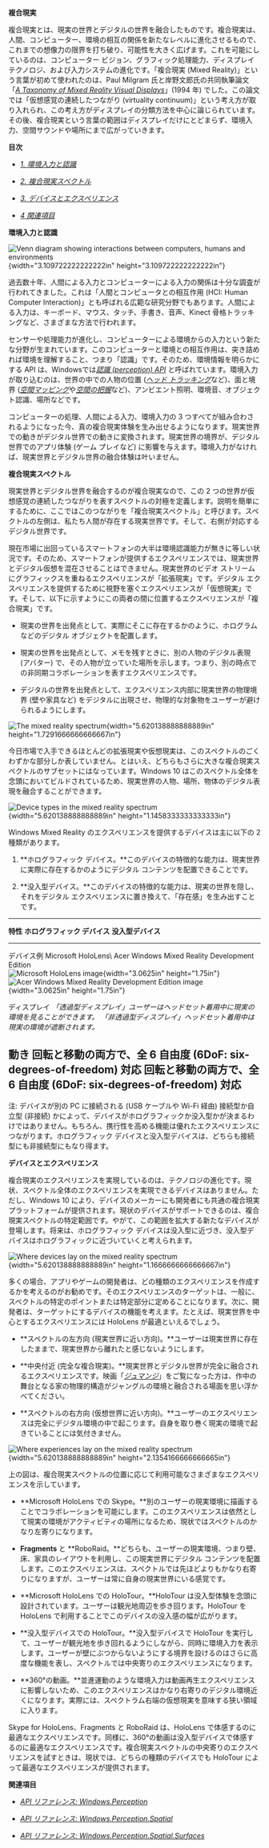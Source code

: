 **複合現実**

複合現実とは、現実の世界とデジタルの世界を融合したものです。複合現実は、人間、コンピューター、環境の相互の関係を新たなレベルに進化させるもので、これまでの想像力の限界を打ち破り、可能性を大きく広げます。これを可能にしているのは、コンピューター
ビジョン、グラフィック処理能力、ディスプレイ
テクノロジ、および入力システムの進化です。「複合現実 (Mixed
Reality)」という言葉が初めて使われたのは、Paul Milgram
氏と岸野文郎氏の共同執筆論文「[*A Taxonomy of Mixed Reality Visual
Displays*](http://etclab.mie.utoronto.ca/people/paul_dir/IEICE94/ieice.html)」(1994
年) でした。この論文では「仮想感覚の連続したつながり (virtuality
continuum)」という考え方が取り入れられ、この考え方がディスプレイの分類方法を中心に論じられています。その後、複合現実という言葉の範囲はディスプレイだけにとどまらず、環境入力、空間サウンドや場所にまで広がっていきます。

**目次**

-   [*1.
    環境入力と認識*](https://developer.microsoft.com/ja-jp/windows/mixed-reality/mixed_reality#environmental_input_and_perception)

-   [*2.
    複合現実スペクトル*](https://developer.microsoft.com/ja-jp/windows/mixed-reality/mixed_reality#the_mixed_reality_spectrum)

-   [*3.
    デバイスとエクスペリエンス*](https://developer.microsoft.com/ja-jp/windows/mixed-reality/mixed_reality#devices_and_experiences)

-   [*4
    関連項目*](https://developer.microsoft.com/ja-jp/windows/mixed-reality/mixed_reality#see_also)

**環境入力と認識**

![Venn diagram showing interactions between computers, humans and
environments](media/image1.png){width="3.109722222222222in"
height="3.109722222222222in"}

過去数十年、人間による入力とコンピューターによる入力の関係は十分な調査が行われてきました。これは「人間とコンピュータとの相互作用
(HCI: Human Computer
Interaction)」とも呼ばれる広範な研究分野でもあります。人間による入力は、キーボード、マウス、タッチ、手書き、音声、Kinect
骨格トラッキングなど、さまざまな方法で行われます。

センサーや処理能力が進化し、コンピューターによる環境からの入力という新たな分野が生まれています。このコンピューターと環境との相互作用は、突き詰めれば環境を理解すること、つまり「認識」です。そのため、環境情報を明らかにする
API は、Windowsでは[*認識 (perception)
API*](https://docs.microsoft.com/ja-jp/uwp/api/Windows.Perception)
と呼ばれています。環境入力が取り込むのは、世界の中での人物の位置
([*ヘッド
トラッキング*](https://developer.microsoft.com/ja-jp/windows/mixed-reality/coordinate_systems)など)、面と境界
([*空間マッピング*](https://developer.microsoft.com/ja-jp/windows/mixed-reality/spatial_mapping)や[*空間の把握*](https://developer.microsoft.com/ja-jp/windows/mixed-reality/case_study_-_expanding_the_spatial_mapping_capabilities_of_hololens)など)、アンビエント照明、環境音、オブジェクト認識、場所などです。

コンピューターの処理、人間による入力、環境入力の 3
つすべてが組み合わされるようになった今、真の複合現実体験を生み出せるようになります。現実世界での動きがデジタル世界での動きに変換されます。現実世界の境界が、デジタル世界でのアプリ体験
(ゲーム プレイなど)
に影響を与えます。環境入力がなければ、現実世界とデジタル世界の融合体験は叶いません。

**複合現実スペクトル**

現実世界とデジタル世界を融合するのが複合現実なので、この 2
つの世界が仮想感覚の連続したつながりを表すスペクトルの対極を定義します。説明を簡単にするために、ここではこのつながりを「複合現実スペクトル」と呼びます。スペクトルの左側は、私たち人間が存在する現実世界です。そして、右側が対応するデジタル世界です。

現在市場に出回っているスマートフォンの大半は環境認識能力が無きに等しい状況です。そのため、スマートフォンが提供するエクスペリエンスでは、現実世界とデジタル仮想を混在させることはできません。現実世界のビデオ
ストリームにグラフィックスを重ねるエクスペリエンスが「拡張現実」です。デジタル
エクスペリエンスを提供するために視野を塞ぐエクスペリエンスが「仮想現実」です。そして、以下に示すようにこの両者の間に位置するエクスペリエンスが「複合現実」です。

-   現実の世界を出発点として、実際にそこに存在するかのように、ホログラムなどのデジタル
    オブジェクトを配置します。

-   現実の世界を出発点として、メモを残すときに、別の人物のデジタル表現
    (アバター)
    で、その人物が立っていた場所を示します。つまり、別の時点での非同期コラボレーションを表すエクスペリエンスです。

-   デジタルの世界を出発点として、エクスペリエンス内部に現実世界の物理境界
    (壁や家具など)
    をデジタルに出現させ、物理的な対象物をユーザーが避けられるようにします。

![The mixed reality
spectrum](media/image2.png){width="5.620138888888889in"
height="1.7291666666666667in"}

今日市場で入手できるほとんどの拡張現実や仮想現実は、このスペクトルのごくわずかな部分しか表していません。とはいえ、どちらもさらに大きな複合現実スペクトルのサブセットにはなっています。Windows
10
はこのスペクトル全体を念頭においてビルドされているため、現実世界の人物、場所、物体のデジタル表現を融合することができます。

![Device types in the mixed reality
spectrum](media/image3.png){width="5.620138888888889in"
height="1.1458333333333333in"}

Windows Mixed Reality のエクスペリエンスを提供するデバイスは主に以下の 2
種類があります。

1.  **ホログラフィック
    デバイス。**このデバイスの特徴的な能力は、現実世界に実際に存在するかのようにデジタル
    コンテンツを配置できることです。

2.  **没入型デバイス。**このデバイスの特徴的な能力は、現実の世界を隠し、それをデジタル
    エクスペリエンスに置き換えて、「存在感」を生み出すことです。

  ----------------------------------------------------------------------------------------------------------------------------------------------------------------------------------------------------------------------
  **特性**       **ホログラフィック デバイス**                                                            **没入型デバイス**
  -------------- ---------------------------------------------------------------------------------------- --------------------------------------------------------------------------------------------------------------
  デバイス例     Microsoft HoloLens\                                                                      Acer Windows Mixed Reality Development Edition\
                 ![Microsoft HoloLens image](media/image4.png){width="3.0625in" height="1.75in"}          ![Acer Windows Mixed Reality Development Edition image](media/image5.jpeg){width="3.0625in" height="1.75in"}

  ディスプレイ   *「透過型ディスプレイ」ユーザーはヘッドセット着用中に現実の環境を見ることができます。*   *「非透過型ディスプレイ」ヘッドセット着用中は現実の環境が遮断されます。*

  動き           回転と移動の両方で、全 6 自由度 (6DoF: six-degrees-of-freedom) 対応                      回転と移動の両方で、全 6 自由度 (6DoF: six-degrees-of-freedom) 対応
  ----------------------------------------------------------------------------------------------------------------------------------------------------------------------------------------------------------------------

注: デバイスが別の PC に接続される (USB ケーブルや Wi-Fi 経由)
接続型か自立型 (非接続)
かによって、デバイスがホログラフィックか没入型かが決まるわけではありません。もちろん、携行性を高める機能は優れたエクスペリエンスにつながります。ホログラフィック
デバイスと没入型デバイスは、どちらも接続型にも非接続型にもなり得ます。

**デバイスとエクスペリエンス**

複合現実のエクスペリエンスを実現しているのは、テクノロジの進化です。現状、スペクトル全体のエクスペリエンスを実現できるデバイスはありません。ただし、Windows
10
により、デバイスのメーカーにも開発者にも共通の複合現実プラットフォームが提供されます。現状のデバイスがサポートできるのは、複合現実スペクトルの特定範囲です。やがて、この範囲を拡大する新たなデバイスが登場します。将来は、ホログラフィック
デバイスは没入型に近づき、没入型デバイスはホログラフィックに近づいていくと考えられます。

![Where devices lay on the mixed reality
spectrum](media/image6.png){width="5.620138888888889in"
height="1.1666666666666667in"}

多くの場合、アプリやゲームの開発者は、どの種類のエクスペリエンスを作成するかを考えるのがお勧めです。そのエクスペリエンスのターゲットは、一般に、スペクトルの特定のポイントまたは特定部分に定めることになります。次に、開発者は、ターゲットにするデバイスの機能を考えます。たとえば、現実世界を中心とするエクスペリエンスには
HoloLens が最適といえるでしょう。

-   **スペクトルの左方向
    (現実世界に近い方向)。**ユーザーは現実世界に存在したままで、現実世界から離れたと感じないようにします。

-   **中央付近
    (完全な複合現実)。**現実世界とデジタル世界が完全に融合されるエクスペリエンスです。映画「[*ジュマンジ*](https://en.wikipedia.org/wiki/Jumanji)」をご覧になった方は、作中の舞台となる家の物理的構造がジャングルの環境と融合される場面を思い浮かべてください。

-   **スペクトルの右方向
    (仮想世界に近い方向)。**ユーザーのエクスペリエンスは完全にデジタル環境の中で起こります。自身を取り巻く現実の環境で起きていることには気付きません。

![Where experiences lay on the mixed reality
spectrum](media/image7.png){width="5.620138888888889in"
height="2.1354166666666665in"}

上の図は、複合現実スペクトルの位置に応じて利用可能なさまざまなエクスペリエンスを示しています。

-   **Microsoft HoloLens での
    Skype。**別のユーザーの現実環境に描画することでコラボレーションを可能にします。このエクスペリエンスは依然として現実の環境がアクティビティの場所になるため、現状ではスペクトルのかなり左寄りになります。

-   **Fragments** と
    **RoboRaid。**どちらも、ユーザーの現実環境、つまり壁、床、家具のレイアウトを利用し、この現実世界にデジタル
    コンテンツを配置します。このエクスペリエンスは、スペクトルでは先ほどよりもかなり右寄りになりますが、ユーザーは常に自身の現実世界にいる感覚です。

-   **Microsoft HoloLens での HoloTour。**HoloTour
    は没入型体験を念頭に設計されています。ユーザーは観光地周辺を歩き回ります。HoloTour
    を HoloLens で利用することでこのデバイスの没入感の幅が広がります。

-   **没入型デバイスでの HoloTour。**没入型デバイスで HoloTour
    を実行して、ユーザーが観光地を歩き回れるようにしながら、同時に環境入力を表示します。ユーザーが壁にぶつからないようにする境界を設けるのはさらに高度な機能を表し、スペクトルでは中央寄りのエクスペリエンスになります。

-   **360°の動画。**並進運動のような環境入力は動画再生エクスペリエンスに影響しないため、このエクスペリエンスはかなり右寄りのデジタル環境近くになります。実際には、スペクトラム右端の仮想現実を意味する狭い領域に入ります。

Skype for HoloLens、Fragments と RoboRaid は、HoloLens
で体感するのに最適なエクスペリエンスです。同様に、360°の動画は没入型デバイスで体感するのに最適なエクスペリエンスです。複合現実スペクトルの中央寄りのエクスペリエンスを試すときは、現状では、どちらの種類のデバイスでも
HoloTour によって最適なエクスペリエンスが提供されます。

**関連項目**

-   [*API リファレンス:
    Windows.Perception*](https://docs.microsoft.com/ja-jp/uwp/api/Windows.Perception)

-   [*API リファレンス:
    Windows.Perception.Spatial*](https://docs.microsoft.com/ja-jp/uwp/api/Windows.Perception.Spatial)

-   [*API リファレンス:
    Windows.Perception.Spatial.Surfaces*](https://docs.microsoft.com/ja-jp/uwp/api/Windows.Perception.Spatial.Surfaces)


